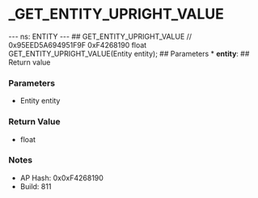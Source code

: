 # _GET_ENTITY_UPRIGHT_VALUE

--- ns: ENTITY --- ## GET_ENTITY_UPRIGHT_VALUE  // 0x95EED5A694951F9F 0xF4268190 float GET_ENTITY_UPRIGHT_VALUE(Entity entity);   ## Parameters * **entity**:  ## Return value

### Parameters
* Entity entity

### Return Value
* float

### Notes
* AP Hash: 0x0xF4268190
* Build: 811

